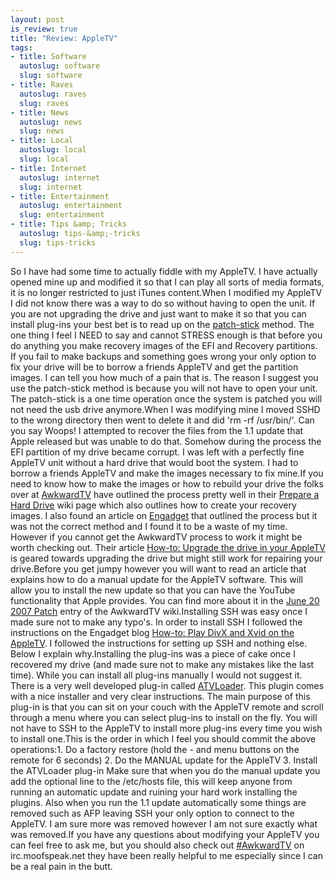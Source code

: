 ```yaml
--- 
layout: post
is_review: true
title: "Review: AppleTV"
tags: 
- title: Software
  autoslug: software
  slug: software
- title: Raves
  autoslug: raves
  slug: raves
- title: News
  autoslug: news
  slug: news
- title: Local
  autoslug: local
  slug: local
- title: Internet
  autoslug: internet
  slug: internet
- title: Entertainment
  autoslug: entertainment
  slug: entertainment
- title: Tips &amp; Tricks
  autoslug: tips-&amp;-tricks
  slug: tips-tricks
---
```

So I have had some time to actually fiddle with my AppleTV.  I have actually opened mine up and modified it so that I can play all sorts of media formats, it is no longer restricted to just iTunes content.When I modified my AppleTV I did not know there was a way to do so without having to open the unit.  If you are not upgrading the drive and just want to make it so that you can install plug-ins your best bet is to read up on the [patch-stick](http://wiki.awkwardtv.org/wiki/Patchstick/Testing "Patchstick/Testing - AwkwardTV") method.   The one thing I feel I NEED to say and cannot STRESS enough is that before you do anything you make recovery images of the EFI and Recovery partitions.  If you fail to make backups and something goes wrong your only option to fix your drive will be to borrow a friends AppleTV and get the partition images.  I can tell you how much of a pain that is.  The reason I suggest you use the patch-stick method is because you will not have to open your unit.  The patch-stick is a one time operation once the system is patched you will not need the usb drive anymore.When I was modifying mine I moved SSHD to the wrong directory then went to delete it and did 'rm -rf /usr/bin/'.  Can you say Woops!  I attempted to recover the files from the 1.1 update that Apple released but was unable to do that.  Somehow during the process the EFI partition of my drive became corrupt.  I was left with a perfectly fine AppleTV unit without a hard drive that would boot the system.  I had to borrow a friends AppleTV and make the images necessary to fix mine.<!--more-->If you need to know how to make the images or how to rebuild your drive the folks over at [AwkwardTV](http://www.awkwardtv.org/ "AwkwardTV") have outlined the process pretty well in their [Prepare a Hard Drive](http://wiki.awkwardtv.org/wiki/Prepare_a_Hard_Drive "Prepare a Hard Drive - AwkwardTV") wiki page which also outlines how to create your recovery images.  I also found an article on [Engadget](http://www.engadget.com/ "Engadget") that outlined the process but it was not the correct method and I found it to be a waste of my time.  However if you cannot get the AwkwardTV process to work it might be worth checking out.  Their article [How-to: Upgrade the drive in your AppleTV](http://www.engadget.com/2007/03/23/how-to-upgrade-the-drive-in-your-apple-tv/http://www.engadget.com/2007/03/23/how-to-upgrade-the-drive-in-your-apple-tv/ "How-to: Upgrade your drive in your AppleTV") is geared towards upgrading the drive but might still work for repairing your drive.Before you get jumpy however you will want to read an article that explains how to do a manual update for the AppleTV software.  This will allow you to install the new update so that you can have the YouTube functionality that Apple provides.  You can find more about it in the [June 20 2007 Patch](http://wiki.awkwardtv.org/wiki/June_20_2007_Patch_(aka_the_YouTube_Patch) "June 20 2007 Patch - AwkwardTV") entry of the AwkwardTV wiki.Installing SSH was easy once I made sure not to make any typo's.  In order to install SSH I followed the instructions on the Engadget blog [How-to: Play DivX and Xvid on the AppleTV](http://www.engadget.com/2007/04/10/how-to-play-divx-and-xvid-on-your-apple-tv/ "How-to: Play DivX and Xvid on the AppleTV").  I followed the instructions for setting up SSH and nothing else.  Below I explain why.Installing the plug-ins was a piece of cake once I recovered my drive (and made sure not to make any mistakes like the last time).  While you can install all plug-ins manually I would not suggest it.  There is a very well developed plug-in called [ATVLoader](http://alanquatermain.net/atvloader/ "ATVLoader"). This plugin comes with a nice installer and very clear instructions.  The main purpose of this plug-in is that you can sit on your couch with the AppleTV remote and scroll through a menu where you can select plug-ins to install on the fly.  You will not have to SSH to the AppleTV to install more plug-ins every time you wish to install one.This is the order in which I feel you should commit the above operations:1. Do a factory restore (hold the - and menu buttons on the remote for 6 seconds)
2. Do the MANUAL update for the AppleTV
3. Install the ATVLoader plug-in
Make sure that when you do the manual update you add the optional line to the /etc/hosts file, this will keep anyone from running an automatic update and ruining your hard work installing the plugins.  Also when you run the 1.1 update automatically some things are removed such as AFP leaving SSH your only option to connect to the AppleTV.  I am sure more was removed however I am not sure exactly what was removed.If you have any questions about modifying your AppleTV you can feel free to ask me, but you should also check out [#AwkwardTV](irc://irc.moofspeak.net/AwkwardTV "AwkwardTV IRC Channel") on irc.moofspeak.net they have been really helpful to me especially since I can be a real pain in the butt.
